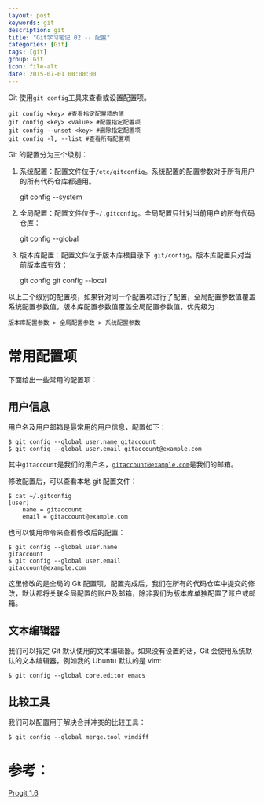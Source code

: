 ```yaml
---
layout: post
keywords: git
description: git
title: "Git学习笔记 02 -- 配置"
categories: [Git]
tags: [git]
group: Git
icon: file-alt
date: 2015-07-01 00:00:00
---
```


Git 使用<code>git config</code>工具来查看或设置配置项。

    git config <key> #查看指定配置项的值
    git config <key> <value> #配置指定配置项
    git config --unset <key> #删除指定配置项
    git config -l, --list #查看所有配置项

Git 的配置分为三个级别：

<!--excerpt-->

1. 系统配置：配置文件位于<code>/etc/gitconfig</code>。系统配置的配置参数对于所有用户的所有代码仓库都通用。

    git config --system <key> <value>

2. 全局配置：配置文件位于<code>~/.gitconfig</code>。全局配置只针对当前用户的所有代码仓库：

    git config --global <key> <value>

3. 版本库配置：配置文件位于版本库根目录下<code>.git/config</code>。版本库配置只对当前版本库有效：

    git config <key> <value>
    git config --local <key> <value>

以上三个级别的配置项，如果针对同一个配置项进行了配置，全局配置参数值覆盖系统配置参数值，版本库配置参数值覆盖全局配置参数值，优先级为：

    版本库配置参数 > 全局配置参数 > 系统配置参数

# 常用配置项

下面给出一些常用的配置项：

## 用户信息

用户名及用户邮箱是最常用的用户信息，配置如下：

    $ git config --global user.name gitaccount
    $ git config --global user.email gitaccount@example.com

其中<code>gitaccount</code>是我们的用户名，<code>gitaccount@example.com</code>是我们的邮箱。

修改配置后，可以查看本地 git 配置文件：

    $ cat ~/.gitconfig
    [user]
        name = gitaccount
        email = gitaccount@example.com

也可以使用命令来查看修改后的配置：

    $ git config --global user.name
    gitaccount
    $ git config --global user.email
    gitaccount@example.com

这里修改的是全局的 Git 配置项，配置完成后，我们在所有的代码仓库中提交的修改，默认都将关联全局配置的账户及邮箱，除非我们为版本库单独配置了账户或邮箱。

## 文本编辑器

我们可以指定 Git 默认使用的文本编辑器。如果没有设置的话，Git 会使用系统默认的文本编辑器，例如我的 Ubuntu 默认的是 vim:

    $ git config --global core.editor emacs

## 比较工具

我们可以配置用于解决合并冲突的比较工具：

    $ git config --global merge.tool vimdiff

# 参考：

[Progit 1.6](http://git-scm.com/book/en/v2/Getting-Started-First-Time-Git-Setup "Progit 1.6")